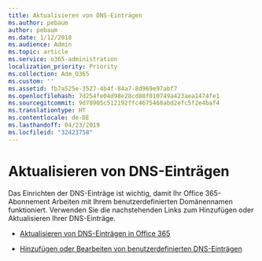 ```yaml
---
title: Aktualisieren von DNS-Einträgen
ms.author: pebaum
author: pebaum
ms.date: 1/12/2018
ms.audience: Admin
ms.topic: article
ms.service: o365-administration
localization_priority: Priority
ms.collection: Adm_O365
ms.custom: ''
ms.assetid: fb7a525e-3527-4b4f-84a7-8d969e97abf7
ms.openlocfilehash: 7d254fe04d98e28cd88f010749a423aea1474fe1
ms.sourcegitcommit: 9d78905c512192ffc4675468abd2efc5f2e4baf4
ms.translationtype: HT
ms.contentlocale: de-DE
ms.lasthandoff: 04/23/2019
ms.locfileid: "32423758"
---
```

# <a name="update-dns-records"></a>Aktualisieren von DNS-Einträgen

Das Einrichten der DNS-Einträge ist wichtig, damit Ihr Office 365-Abonnement Arbeiten mit Ihrem benutzerdefinierten Domänennamen funktioniert. Verwenden Sie die nachstehenden Links zum Hinzufügen oder Aktualisieren Ihrer DNS-Einträge.
  
- [Aktualisieren von DNS-Einträgen in Office 365](https://support.office.com/article/B0F3FDCA-8A80-4E8E-9EF3-61E8A2A9AB23)
    
- [Hinzufügen oder Bearbeiten von benutzerdefinierten DNS-Einträgen](https://support.office.com/article/AF00A516-DD39-4EDA-AF3E-1EAF686C8DC9)
    

